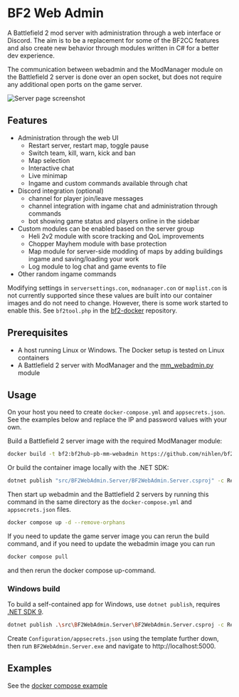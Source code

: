 # BF2 Web Admin

A Battlefield 2 mod server with administration through a web interface or Discord. The aim is to be a replacement for some of the BF2CC features and also create new behavior through modules written in C# for a better dev experience.

The communication between webadmin and the ModManager module on the Battlefield 2 server  is done over an open socket, but does not require any additional open ports on the game server.

![Server page screenshot](https://static.nihlen.net/bf2/media/bf2webadmin-ss-1.png)

## Features
* Administration through the web UI
  * Restart server, restart map, toggle pause
  * Switch team, kill, warn, kick and ban
  * Map selection
  * Interactive chat
  * Live minimap
  * Ingame and custom commands available through chat
* Discord integration (optional)
  * channel for player join/leave messages
  * channel integration with ingame chat and administration through commands
  * bot showing game status and players online in the sidebar
* Custom modules can be enabled based on the server group
  * Heli 2v2 module with score tracking and QoL improvements
  * Chopper Mayhem module with base protection
  * Map module for server-side modding of maps by adding buildings ingame and saving/loading your work
  * Log module to log chat and game events to file
* Other random ingame commands 

Modifying settings in `serversettings.con`, `modnanager.con` or `maplist.con` is not currently supported since these values are built into our container images and do not need to change. However, there is some work started to enable this. See `bf2tool.php` in the [bf2-docker](https://github.com/nihlen/bf2-docker) repository.

## Prerequisites

* A host running Linux or Windows. The Docker setup is tested on Linux containers
* A Battlefield 2 server with ModManager and the [mm_webadmin.py](https://github.com/nihlen/bf2-docker/tree/master/images/bf2hub-pb-mm-webadmin) module

## Usage

On your host you need to create `docker-compose.yml` and `appsecrets.json`. See the examples below and replace the IP and password values with your own.

Build a Battlefield 2 server image with the required ModManager module:
```sh
docker build -t bf2:bf2hub-pb-mm-webadmin https://github.com/nihlen/bf2-docker.git#master:images/bf2hub-pb-mm-webadmin
```

Or build the container image locally with the .NET SDK:
```sh
dotnet publish "src/BF2WebAdmin.Server/BF2WebAdmin.Server.csproj" -c Release -t:PublishContainer -p:RuntimeIdentifier=linux-x64
```

Then start up webadmin and the Battlefield 2 servers by running this command in the same directory as the `docker-compose.yml` and `appsecrets.json` files.
```sh
docker compose up -d --remove-orphans
```

If you need to update the game server image you can rerun the build command, and if you need to update the webadmin image you can run
```sh
docker compose pull
```
and then rerun the docker compose up-command.

### Windows build

To build a self-contained app for Windows, use `dotnet publish`, requires [.NET SDK 9](https://dotnet.microsoft.com/en-us/download/dotnet/9.0).

```sh
dotnet publish .\src\BF2WebAdmin.Server\BF2WebAdmin.Server.csproj -c Release -o .\publish
```

Create `Configuration/appsecrets.json` using the template further down, then run `BF2WebAdmin.Server.exe` and navigate to http://localhost:5000.

## Examples

See the [docker compose example](examples/docker-compose/README.md)
